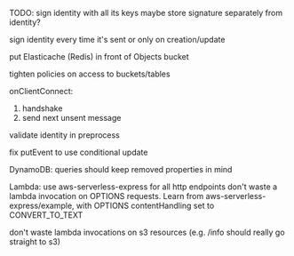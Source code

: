 TODO:
  sign identity with all its keys
  maybe store signature separately from identity?

  sign identity every time it's sent or only on creation/update

  put Elasticache (Redis) in front of Objects bucket

  tighten policies on access to buckets/tables
  
onClientConnect:
  1. handshake
  2. send next unsent message

validate identity in preprocess

fix putEvent to use conditional update 

DynamoDB:
  queries should keep removed properties in mind

Lambda:
  use aws-serverless-express for all http endpoints
  don't waste a lambda invocation on OPTIONS requests. Learn from aws-serverless-express/example, with OPTIONS contentHandling set to CONVERT_TO_TEXT

don't waste lambda invocations on s3 resources (e.g. /info should really go straight to s3)
